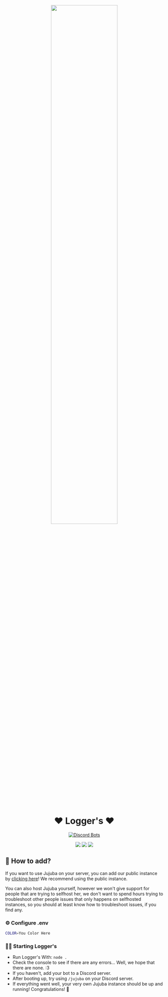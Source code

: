 <p align="center">
<img width="65%" src="">
<br>

<h1 align="center">❤️ Logger's ❤️</h1>

<p align="center">
<a href="https://discordbots.org/bot/970134090152034354?utm_source=widget">
<img src="https://discordbots.org/api/widget/970134090152034354.png?test=123456" alt="Discord Bots" />
</a>
 </p>

<p align="center">
<a href="https://loggers.ga"><img src="https://img.shields.io/badge/website-jujuba-4daff8.svg"></a>
</a>
<a href="https://loggers.ga/donate"><img src="https://img.shields.io/badge/donate-jujuba-33cf57.svg"></a>
<a href="https://loggers.ga/support"><img src="https://discordapp.com/api/guilds/968570313027780638/widget.png"></a>
</p>


## 🤔 How to add?

If you want to use Jujuba on your server, you can add our public instance by [clicking here](https://discord.com/api/oauth2/authorize?client_id=970134090152034354&permissions=8&scope=applications.commands%20bot)! We recommend using the public instance.

You can also host Jujuba yourself, however we won't give support for people that are trying to selfhost her, we don't want to spend hours trying to troubleshoot other people issues that only happens on selfhosted instances, so you should at least know how to troubleshoot issues, if you find any.

### ⚙️ Configure .env

```bash
COLOR=You Color Here
```

### 🏃‍♂️ Starting Logger's
* Run Logger's With: `node .` 
* Check the console to see if there are any errors... Well, we hope that there are none. :3
* If you haven't, add your bot to a Discord server.
* After booting up, try using `/jujuba` on your Discord server.
* If everything went well, your very own Jujuba instance should be up and running! Congratulations! 🎉
